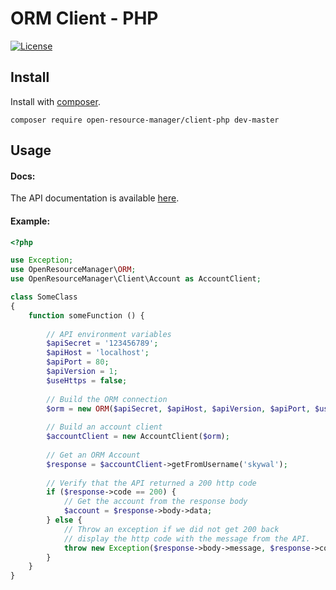# ORM Client - PHP

[![License](https://img.shields.io/badge/license-MIT-blue.svg)](LICENSE)

## Install

Install with [composer](https://packagist.org/packages/open-resource-manager/client-php).

```shell
composer require open-resource-manager/client-php dev-master
```

## Usage

#### Docs:

The API documentation is available [here](https://openresourcemanager.github.io/client-php/docs/).

#### Example:

```php
<?php

use Exception;
use OpenResourceManager\ORM;
use OpenResourceManager\Client\Account as AccountClient;

class SomeClass
{
    function someFunction () {
    
        // API environment variables
        $apiSecret = '123456789';
        $apiHost = 'localhost';
        $apiPort = 80;
        $apiVersion = 1;
        $useHttps = false;
        
        // Build the ORM connection
        $orm = new ORM($apiSecret, $apiHost, $apiVersion, $apiPort, $useHttps);
        
        // Build an account client
        $accountClient = new AccountClient($orm);
        
        // Get an ORM Account
        $response = $accountClient->getFromUsername('skywal');
        
        // Verify that the API returned a 200 http code
        if ($response->code == 200) {
            // Get the account from the response body
            $account = $response->body->data;
        } else {
            // Throw an exception if we did not get 200 back
            // display the http code with the message from the API.
            throw new Exception($response->body->message, $response->code);
        }
    }
}
```